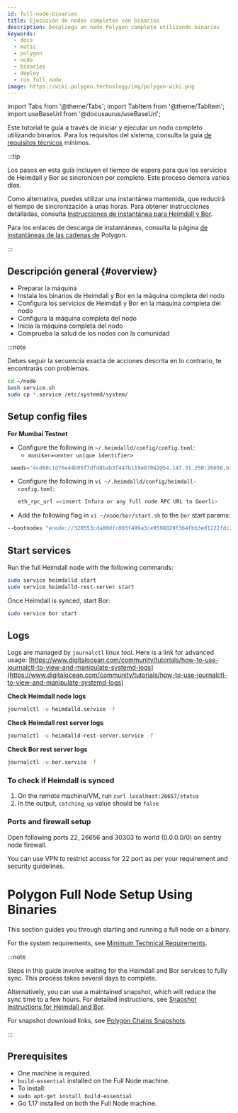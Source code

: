 ```yaml
---
id: full-node-binaries
title: Ejecución de nodos completos con binarios
description: Despliega un nodo Polygon completo utilizando binarios
keywords:
  - docs
  - matic
  - polygon
  - node
  - binaries
  - deploy
  - run full node
image: https://wiki.polygon.technology/img/polygon-wiki.png
---
```


import Tabs from '@theme/Tabs';
import TabItem from '@theme/TabItem';
import useBaseUrl from '@docusaurus/useBaseUrl';

Este tutorial te guía a través de iniciar y ejecutar un nodo completo utilizando binarios. Para los requisitos del sistema, consulta la guía [de requisitos técnicos](technical-requirements.md) mínimos.

:::tip

Los pasos en esta guía incluyen el tiempo de espera para que los servicios de Heimdall y Bor se sincronicen por completo. Este proceso demora varios días.

Como alternativa, puedes utilizar una instantánea mantenida, que reducirá el tiempo de sincronización a unas horas. Para obtener instrucciones detalladas, consulta [<ins>Instrucciones de instantánea para Heimdall y Bor</ins>](/docs/develop/network-details/snapshot-instructions-heimdall-bor).

Para los enlaces de descarga de instantáneas, consulta la página [<ins>de instantáneas de las cadenas de</ins>](https://snapshots.polygon.technology/) Polygon.

:::

## Descripción general {#overview}

- Preparar la máquina
- Instala los binarios de Heimdall y Bor en la máquina completa del nodo
- Configura los servicios de Heimdall y Bor en la máquina completa del nodo
- Configura la máquina completa del nodo
- Inicia la máquina completa del nodo
- Comprueba la salud de los nodos con la comunidad

:::note

Debes seguir la secuencia exacta de acciones descrita en lo contrario, te encontrarás con problemas.

```bash
cd ~/node
bash service.sh
sudo cp *.service /etc/systemd/system/
```

## Setup config files

**For Mumbai Testnet**

- Configure the following in `~/.heimdalld/config/config.toml`:
    - `moniker=<enter unique identifier>`

```js
 seeds="4cd60c1d76e44b05f7dfd8bab3f447b119e87042@54.147.31.250:26656,b18bbe1f3d8576f4b73d9b18976e71c65e839149@34.226.134.117:26656"
```
- Configure the following in `vi ~/.heimdalld/config/heimdall-config.toml`:

    ```js
    eth_rpc_url =<insert Infura or any full node RPC URL to Goerli>
    ```

- Add the following flag in `vi ~/node/bor/start.sh` to the `bor` start params:

```bash
--bootnodes "enode://320553cda00dfc003f499a3ce9598029f364fbb3ed1222fdc20a94d97dcc4d8ba0cd0bfa996579dcc6d17a534741fb0a5da303a90579431259150de66b597251@54.147.31.250:30303"
```

## Start services

Run the full Heimdall node with the following commands:

```bash
sudo service heimdalld start
sudo service heimdalld-rest-server start
```

Once Heimdall is synced, start Bor:

```bash
sudo service bor start
```

## Logs

Logs are managed by `journalctl` linux tool. Here is a link for advanced usage: [https://www.digitalocean.com/community/tutorials/how-to-use-journalctl-to-view-and-manipulate-systemd-logs](https://www.digitalocean.com/community/tutorials/how-to-use-journalctl-to-view-and-manipulate-systemd-logs)

**Check Heimdall node logs**

```bash
journalctl -u heimdalld.service -f
```

**Check Heimdall rest server logs**

```bash
journalctl -u heimdalld-rest-server.service -f
```

**Check Bor rest server logs**

```bash
journalctl -u bor.service -f
```

### To check if Heimdall is synced

1. On the remote machine/VM, run `curl localhost:26657/status`
2. In the output, `catching_up` value should be `false`

### **Ports and firewall setup**

Open following ports 22, 26656 and 30303 to world (0.0.0.0/0) on sentry node firewall.

You can use VPN to restrict access for 22 port as per your requirement and security guidelines.


</TabItem>

<TabItem value="mainnet">

# Polygon Full Node Setup Using Binaries

This section guides you through starting and running a full node on a binary.

For the system requirements, see [Minimum Technical Requirements](https://docs.polygon.technology/docs/operate/technical-requirements).

:::note

Steps in this guide involve waiting for the Heimdall and Bor services to fully sync. This process takes several days to complete.

Alternatively, you can use a maintained snapshot, which will reduce the sync time to a few hours. For detailed instructions, see [Snapshot Instructions for Heimdall and Bor](https://forum.matic.network/t/snapshot-instructions-for-heimdall-and-bor/2278).

For snapshot download links, see [Polygon Chains Snapshots](https://snapshots.matic.today/).

:::


## Prerequisites

- One machine is required.
- `build-essential` installed on the Full Node machine.
- To install:
- `sudo apt-get install build-essential`
- Go 1.17 installed on both the Full Node machine.

<!-- ### To install

```bash
wget https://gist.githubusercontent.com/ssandeep/a6c7197811c83c71e5fead841bab396c/raw/go-install.sh
```

```bash
go-install.sh
```

```bash
sudo ln -nfs ~/.go/bin/go /usr/bin/go
```

RabbitMQ installed on both the Full Node machines. See Downloading and Installing RabbitMQ. --><!-- - Two machines — one local machine on which you will run the Ansible playbook; one remote machine — for Full Node.
- On the local machine, Ansible installed.
- On the local machine, Python 3.x installed.
- On the remote machine, make sure Go is not installed.
- On the remote machine, your local machine's SSH public key is on the remote machine to let Ansible connect to them. -->


## Overview

- Have the one machine prepared.
- Install the Heimdall and Bor binaries on the Full Node machine.
- Set up the Heimdall and Bor services on the Full Node machine.
- Configure the Full node.
- Start the Full node.
- Check node health with the community.

:::note
You have to follow the exact outlined sequence of actions, otherwise you will run into issues.
:::

### Instalar`build-essential`

Esto es **necesario** para tu nodo completo. Para instalar, ejecuta el siguiente comando:

```bash
sudo apt-get update
sudo apt-get install build-essential
```

### Instala GO {#install-go}

Esto también es **necesario** para ejecutar tu nodo completo. Se recomienda instalar  **o** superior.

```bash
wget https://raw.githubusercontent.com/maticnetwork/node-ansible/master/go-install.sh
bash go-install.sh
sudo ln -nfs ~/.go/bin/go /usr/bin/go
```

## Instala los binarios {#install-binaries}

El nodo Polygon consta de 2 capas: Heimdall y Bor. Heimdall es una bifurcación que supervisa los contratos en paralelo con la red Ethereum. Bor es básicamente un bik Geth que genera bloques destrozados por los nodos Heimdall.

Ambos binarios deben instalarse y ejecutarse en el orden correcto para funcionar correctamente.

### Heimdall {#heimdall}

Instala la última versión de Heimdall y servicios relacionados. Asegúrate de realizar el pago a la [versión](https://github.com/maticnetwork/heimdall/releases) de lanzamiento correcta. Observa que la última versión, [Heimdall v.0.3.3](https://github.com/maticnetwork/heimdall/releases/tag/v0.3.3), contiene mejoras tales como:
1. Restricción del tamaño de datos en txs de sincronización de estado a:
    * **30 Kb** cuando se representa en **bytes**
    * **60Kb** cuando se representa como **cadena**
2. Aumentar el **tiempo de retraso** entre los eventos del contrato de diferentes validadores para garantizar que el mempool no se llene muy rápidamente en caso de una ráfaga de eventos que pueda obstaculizar el progreso de la cadena.

El siguiente ejemplo muestra cómo se restringe el tamaño de los datos:

```
Data - "abcd1234"
Length in string format - 8
Hex Byte representation - [171 205 18 52]
Length in byte format - 4
```

Para instalar **Heimdall**, ejecuta los siguientes comandos:

```bash
cd ~/
git clone https://github.com/maticnetwork/heimdall
cd heimdall

# Checkout to a proper version, for example
git checkout v0.3.3
git checkout <TAG OR BRANCH>
make install
source ~/.profile
```

Eso instalará los binarios `heimdallcli` y `heimdalld`. Verifica la instalación consultando la versión Heimdall en tu máquina:

```bash
heimdalld version --long
```

### Bor {#bor}

Instala la última versión de Bor. Asegúrate de hacer la compra a la [versión correcta lanzada](https://github.com/maticnetwork/bor/releases).

```bash
cd ~/
git clone https://github.com/maticnetwork/bor
cd bor

# Checkout to a proper version
# For e.g: git checkout 0.3.3
git checkout <TAG OR BRANCH>
make bor
sudo ln -nfs ~/bor/build/bin/bor /usr/bin/bor
sudo ln -nfs ~/bor/build/bin/bootnode /usr/bin/bootnode
```

Eso instalará los binarios `bootnode` y `bor`. Verifica la instalación consultando la versión de Bor en tu máquina:

```bash
bor version
```

## Configura los archivos del nodo {#configure-node-files}

### Trae el repositorio de inicio {#fetch-launch-repo}

```bash
cd ~/
git clone https://github.com/maticnetwork/launch
```

### Configura el directorio de inicio {#configure-launch-directory}

Es necesario configurar el directorio de la red, el nombre de la red y el tipo de nodo.

**Redes disponibles**`mainnet-v1`:`testnet-v4`

**Tipo de nodo**:`sentry`

:::tip

Para la configuración de  y , utiliza `<network-name>`. Útil `mainnet-v1`para  y `testnet-v4`para  .
:::

```bash
cd ~/
mkdir -p node
cp -rf launch/<network-name>/sentry/<node-type>/* ~/node
```

### Configura los directorios de la red {#configure-network-directories}

**Configuración de los datos de Heimdall**

```bash
cd ~/node/heimdall
bash setup.sh
```

**Configuración de los datos de Bor**

```bash
cd ~/node/bor
bash setup.sh
```

## Configura los archivos de servicio {#configure-service-files}

Descargar `service.sh`archivo utilizando el adecuado.`<network-name>` Útil `mainnet-v1`para  y `testnet-v4`para  .

```bash
cd ~/node
wget https://raw.githubusercontent.com/maticnetwork/launch/master/<network-name>/service.sh
```

Genera el archivo **de** metadatos:

```bash
sudo mkdir -p /etc/matic
sudo chmod -R 777 /etc/matic/
touch /etc/matic/metadata
```

Genera `.service`archivos y cópialos en el directorio del sistema:

```bash
cd ~/node
bash service.sh
sudo cp *.service /etc/systemd/system/
```


## Configuración de archivos de configuración {#setup-config-files}

- Inicia sesión en la máquina remota o máquina virtual (VM)
- Tienes que ingresar algunos datos en el archivo `config.toml`. Para abrir y editar el `config.toml`archivo, ejecuta el siguiente comando:`vi ~/.heimdalld/config/config.toml`

En el archivo de configuración, deberás cambiar y `Moniker`añadir `seeds`información:

    ```bash
    moniker=<enter unique identifier>
    # For example, moniker=my-sentry-node

    # Mainnet:
    seeds="f4f605d60b8ffaaf15240564e58a81103510631c@159.203.9.164:26656,4fb1bc820088764a564d4f66bba1963d47d82329@44.232.55.71:26656"

    # Testnet:
    seeds="4cd60c1d76e44b05f7dfd8bab3f447b119e87042@54.147.31.250:26656,b18bbe1f3d8576f4b73d9b18976e71c65e839149@34.226.134.117:26656"
    ```

    - Cambia el valor de **Pex** a `true`
    - Cambia el valor de **Prometheus** a `true`
    - Configura el valor `max_open_connections` en `100`

Asegúrate de **mantener el formato adecuado cuando** hagas los cambios anteriores.

- Configura lo siguiente en `~/.heimdalld/config/heimdall-config.toml`:

    ```jsx
    eth_rpc_url=<insert Infura or any full node RPC URL to Goerli>
    ```

- Abra el `start.sh`archivo para Bor utilizando este comando:`vi ~/node/bor/start.sh` Añade las siguientes banderas para iniciar los params:

  ```bash
  # Mainnet:
  --bootnodes "enode://0cb82b395094ee4a2915e9714894627de9ed8498fb881cec6db7c65e8b9a5bd7f2f25cc84e71e89d0947e51c76e85d0847de848c7782b13c0255247a6758178c@44.232.55.71:30303,enode://88116f4295f5a31538ae409e4d44ad40d22e44ee9342869e7d68bdec55b0f83c1530355ce8b41fbec0928a7d75a5745d528450d30aec92066ab6ba1ee351d710@159.203.9.164:30303"

  # Testnet:
  --bootnodes "enode://320553cda00dfc003f499a3ce9598029f364fbb3ed1222fdc20a94d97dcc4d8ba0cd0bfa996579dcc6d17a534741fb0a5da303a90579431259150de66b597251@54.147.31.250:30303"
  ```

- Para habilitar el modo **Archivo,** puedes añadir las siguientes banderas en el `start.sh`archivo:

  ```jsx
  --gcmode 'archive' \
  --ws --ws.port 8546 --ws.addr 0.0.0.0 --ws.origins '*' \
  ```

## Inicia los servicios {#start-services}

Ejecuta el nodo Heimdall completo con estos comandos en tu Nodo Sentry :

```bash
sudo service heimdalld start
sudo service heimdalld-rest-server start
```

Ahora, debes asegurarte de que **Heimdall se sincronice** completamente, y entonces solo inicia Bor. Si inicias Bor sin que Heimdall se haya sincronizado completamente, tendrás problemas con frecuencia.

**Para comprobar si Heimdall está sincronizado**
  1. En la máquina remota o VM, ejecuta `curl localhost:26657/status`
  2. En la respuesta, el valor de `catching_up` debe ser `false`

Una vez que Heimdall se sincroniza, ejecuta el siguiente comando:

```bash
sudo service bor start
```

## Registros {#logs}

Los registros pueden ser gestionados por la herramienta `journalctl`. Aquí hay un tutorial para uso avanzado: [Cómo utilizar Journalctl para ver y manipular los registros de Systemd](https://www.digitalocean.com/community/tutorials/how-to-use-journalctl-to-view-and-manipulate-systemd-logs).

**Revisa los registros del nodo de Heimdall**

```bash
journalctl -u heimdalld.service -f
```

**Comprueba los registros del servidor de **

```bash
journalctl -u heimdalld-rest-server.service -f
```

**Comprueba los registros del servidor de Bor**

```bash
journalctl -u bor.service -f
```

## Configuración de puertos y firewall {#ports-and-firewall-setup}

Ábrele los puertos 22, 26656 y 30303 al mundo (0.0.0.0/0) en el cortafuegos del nodo centinela.

Puedes usar una VPN para restringir el acceso del puerto 22, según tus requisitos y pautas de seguridad.
